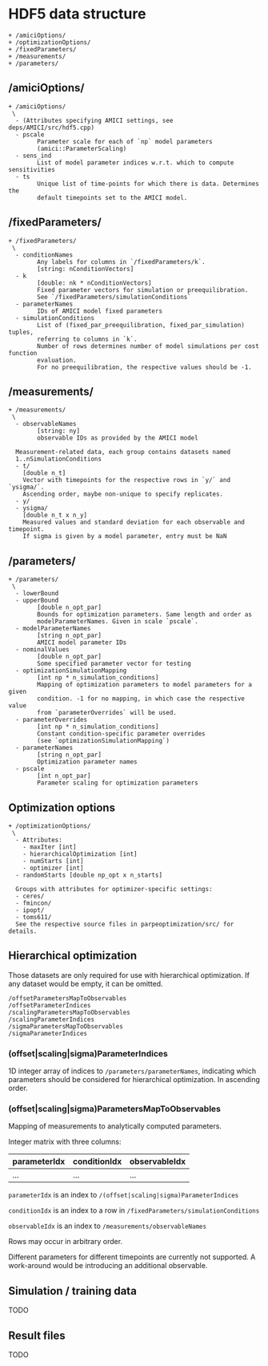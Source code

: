 # HDF5 data structure

```
+ /amiciOptions/
+ /optimizationOptions/
+ /fixedParameters/
+ /measurements/
+ /parameters/
```

## /amiciOptions/

```
+ /amiciOptions/
 \
  - (Attributes specifying AMICI settings, see deps/AMICI/src/hdf5.cpp)
  - pscale 
        Parameter scale for each of `np` model parameters 
        (amici::ParameterScaling)
  - sens_ind
        List of model parameter indices w.r.t. which to compute sensitivities
  - ts
        Unique list of time-points for which there is data. Determines the 
        default timepoints set to the AMICI model. 
```

## /fixedParameters/

```
+ /fixedParameters/
 \
  - conditionNames
        Any labels for columns in `/fixedParameters/k`.
        [string: nConditionVectors]
  - k
        [double: nk * nConditionVectors]
        Fixed parameter vectors for simulation or preequilibration. 
        See `/fixedParameters/simulationConditions`
  - parameterNames
        IDs of AMICI model fixed parameters
  - simulationConditions
        List of (fixed_par_preequilibration, fixed_par_simulation) tuples,
        referring to columns in `k`.
        Number of rows determines number of model simulations per cost function
        evaluation. 
        For no preequilibration, the respective values should be -1.
```

## /measurements/

```
+ /measurements/
 \
  - observableNames
        [string: ny]
        observable IDs as provided by the AMICI model
  
  Measurement-related data, each group contains datasets named 
  1..nSimulationConditions
  - t/
    [double n_t]
    Vector with timepoints for the respective rows in `y/` and `ysigma/`.
    Ascending order, maybe non-unique to specify replicates.
  - y/
  - ysigma/
    [double n_t x n_y]
    Measured values and standard deviation for each observable and timepoint.
    If sigma is given by a model parameter, entry must be NaN
```

## /parameters/

```
+ /parameters/
 \
  - lowerBound
  - upperBound
        [double n_opt_par]
        Bounds for optimization parameters. Same length and order as 
        modelParameterNames. Given in scale `pscale`. 
  - modelParameterNames
        [string n_opt_par]
        AMICI model parameter IDs
  - nominalValues
        [double n_opt_par]
        Some specified parameter vector for testing
  - optimizationSimulationMapping
        [int np * n_simulation_conditions]
        Mapping of optimization parameters to model parameters for a given 
        condition. -1 for no mapping, in which case the respective value 
        from `parameterOverrides` will be used.
  - parameterOverrides
        [int np * n_simulation_conditions]
        Constant condition-specific parameter overrides 
        (see `optimizationSimulationMapping`)
  - parameterNames
        [string n_opt_par]
        Optimization parameter names
  - pscale
        [int n_opt_par]
        Parameter scaling for optimization parameters
```

## Optimization options

```
+ /optimizationOptions/
 \
  - Attributes:
    - maxIter [int]
    - hierarchicalOptimization [int]
    - numStarts [int]
    - optimizer [int]
  - randomStarts [double np_opt x n_starts]

  Groups with attributes for optimizer-specific settings:
  - ceres/
  - fmincon/
  - ipopt/
  - toms611/
  See the respective source files in parpeoptimization/src/ for details.
```

## Hierarchical optimization

Those datasets are only required for use with hierarchical optimization.
If any dataset would be empty, it can be omitted.

```
/offsetParametersMapToObservables
/offsetParameterIndices
/scalingParametersMapToObservables
/scalingParameterIndices
/sigmaParametersMapToObservables
/sigmaParameterIndices
```

### (offset|scaling|sigma)ParameterIndices

1D integer array of indices to `/parameters/parameterNames`, indicating which
parameters should be considered for hierarchical optimization.
In ascending order.

### (offset|scaling|sigma)ParametersMapToObservables

Mapping of measurements to analytically computed parameters.

Integer matrix with three columns:

| parameterIdx | conditionIdx | observableIdx | 
|---|------|---|
|...|...|...|

`parameterIdx` is an index to `/(offset|scaling|sigma)ParameterIndices`

`conditionIdx` is an index to a row in `/fixedParameters/simulationConditions`

`observableIdx` is an index to `/measurements/observableNames`

Rows may occur in arbitrary order.

Different parameters for different timepoints are currently not supported.
A work-around would be introducing an additional observable.

## Simulation / training data

TODO

## Result files

TODO
